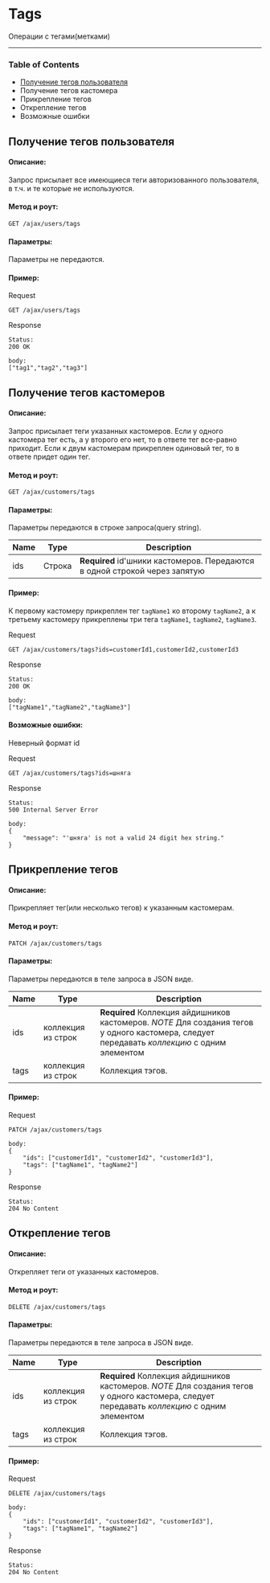 # Tags
Операции с тегами(метками)
___
### Table of Contents
* [Получение тегов пользователя](#getting-tag-user)
* Получение тегов кастомера
* Прикрепление тегов
* Открепление тегов
* Возможные ошибки


### 
## Получение тегов пользователя <a name="getting-tag-user"></a>

#### Описание:
Запрос присылает все имеющиеся теги авторизованного пользователя, в т.ч. и те которые не используются.

#### Метод и роут:
`GET /ajax/users/tags`

#### Параметры:
Параметры не передаются.

#### Пример:
Request
```
GET /ajax/users/tags
```
Response
```
Status:
200 OK

body:
["tag1","tag2","tag3"]
```



## Получение тегов кастомеров
#### Описание:
Запрос присылает теги указанных кастомеров. Если у одного кастомера тег есть, а у второго его нет, то в ответе тег все-равно приходит. Если к двум кастомерам прикреплен одиновый тег, то в ответе придет один тег.

#### Метод и роут:
`GET /ajax/customers/tags`

#### Параметры:
Параметры передаются в строке запроса(query string).

| **Name** | **Type** | **Description**|  
|----------|----------|----------------|  
| ids  | Строка | **Required** id'шники кастомеров. Передаются в одной строкой через  запятую |

#### Пример:
К первому кастомеру прикреплен тег `tagName1` ко второму `tagName2`, а к третьему кастомеру прикреплены три тега `tagName1`, `tagName2`, `tagName3`.

Request
```
GET /ajax/customers/tags?ids=customerId1,customerId2,customerId3
```
Response
```
Status:
200 OK

body:
["tagName1","tagName2","tagName3"]
```

#### Возможные ошибки:
Неверный формат id

Request
```
GET /ajax/customers/tags?ids=шняга
```
Response
```
Status:
500 Internal Server Error

body:
{
    "message": "'шняга' is not a valid 24 digit hex string."
}
```




## Прикрепление тегов
#### Описание:
Прикрепляет тег(или несколько тегов) к указанным кастомерам.

#### Метод и роут:
`PATCH /ajax/customers/tags`

#### Параметры:
Параметры передаются в теле запроса в JSON виде.

| **Name** | **Type** | **Description**|  
|----------|----------|----------------|  
| ids  | коллекция из строк | **Required** Коллекция айдишников кастомеров. *NOTE* Для создания тегов у одного кастомера, следует передавать *коллекцию* c одним элементом |
| tags | коллекция из строк | Коллекция тэгов.

#### Пример:
Request
```
PATCH /ajax/customers/tags

body:
{
    "ids": ["customerId1", "customerId2", "customerId3"],
    "tags": ["tagName1", "tagName2"]
}
```
Response
```
Status:
204 No Content
```


## Открепление тегов
#### Описание:
Открепляет теги от указанных кастомеров.

#### Метод и роут:
`DELETE /ajax/customers/tags`

#### Параметры:
Параметры передаются в теле запроса в JSON виде.

| **Name** | **Type** | **Description**|  
|----------|----------|----------------|  
| ids  | коллекция из строк | **Required** Коллекция айдишников кастомеров. *NOTE* Для создания тегов у одного кастомера, следует передавать *коллекцию* c одним элементом |
| tags | коллекция из строк | Коллекция тэгов.

#### Пример:
Request
```
DELETE /ajax/customers/tags

body:
{
    "ids": ["customerId1", "customerId2", "customerId3"],
    "tags": ["tagName1", "tagName2"]
}
```
Response
```
Status:
204 No Content
```

